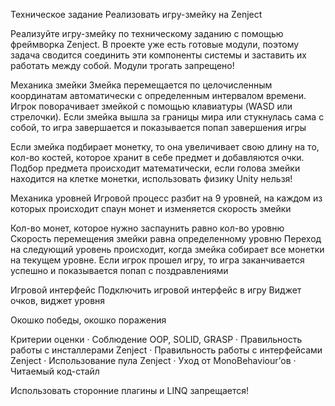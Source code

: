  Техническое задание
Реализовать игру-змейку на Zenject
 
Реализуйте игру-змейку по техническому заданию с помощью фреймворка Zenject. 
В проекте уже есть готовые модули, поэтому задача сводится соединить эти компоненты системы и заставить их работать между собой. 
Модули трогать запрещено!
  

Механика змейки
Змейка перемещается по целочисленным координатам автоматически с определенным интервалом времени. 
Игрок поворачивает змейкой с помощью клавиатуры (WASD или стрелочки). 
Если змейка вышла за границы мира или стукнулась сама с собой, то игра завершается и показывается попап завершения игры
 

Если змейка подбирает монетку, то она увеличивает свою длину на то, кол-во костей, которое хранит в себе предмет и добавляются очки. 
Подбор предмета происходит математически, если голова змейки находится на клетке монетки, использовать физику Unity нельзя!
         

Механика уровней
Игровой процесс разбит на 9 уровней, на каждом из которых происходит спаун монет и изменяется скорость змейки
 
Кол-во монет, которое нужно заспаунить равно кол-во уровню
Скорость перемещения змейки равна определенному уровню
Переход на следующий уровень происходит, когда змейка собирает все монетки на текущем уровне.
Если игрок прошел игру, то игра заканчивается успешно и показывается попап с поздравлениями


Игровой интерфейс
Подключить игровой интерфейс в игру
Виджет очков, виджет уровня
 
Окошко победы, окошко поражения
        

Критерии оценки
·	Соблюдение OOP, SOLID, GRASP
·	Правильность работы с инсталлерами Zenject
·	Правильность работы с интерфейсами Zenject
·	Использование пула Zenject
·	Уход от MonoBehaviour’ов
·	Читаемый код-стайл

Использовать сторонние плагины и LINQ запрещается!





